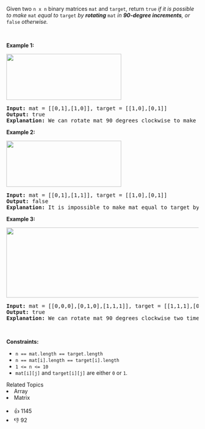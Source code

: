 <p>Given two <code>n x n</code> binary matrices <code>mat</code> and <code>target</code>, return <code>true</code><em> if it is possible to make </em><code>mat</code><em> equal to </em><code>target</code><em> by <strong>rotating</strong> </em><code>mat</code><em> in <strong>90-degree increments</strong>, or </em><code>false</code><em> otherwise.</em></p>

<p>&nbsp;</p> 
<p><strong class="example">Example 1:</strong></p> 
<img alt="" src="https://assets.leetcode.com/uploads/2021/05/20/grid3.png" style="width: 301px; height: 121px;" /> 
<pre>
<strong>Input:</strong> mat = [[0,1],[1,0]], target = [[1,0],[0,1]]
<strong>Output:</strong> true
<strong>Explanation: </strong>We can rotate mat 90 degrees clockwise to make mat equal target.
</pre>

<p><strong class="example">Example 2:</strong></p> 
<img alt="" src="https://assets.leetcode.com/uploads/2021/05/20/grid4.png" style="width: 301px; height: 121px;" /> 
<pre>
<strong>Input:</strong> mat = [[0,1],[1,1]], target = [[1,0],[0,1]]
<strong>Output:</strong> false
<strong>Explanation:</strong> It is impossible to make mat equal to target by rotating mat.
</pre>

<p><strong class="example">Example 3:</strong></p> 
<img alt="" src="https://assets.leetcode.com/uploads/2021/05/26/grid4.png" style="width: 661px; height: 184px;" /> 
<pre>
<strong>Input:</strong> mat = [[0,0,0],[0,1,0],[1,1,1]], target = [[1,1,1],[0,1,0],[0,0,0]]
<strong>Output:</strong> true
<strong>Explanation: </strong>We can rotate mat 90 degrees clockwise two times to make mat equal target.
</pre>

<p>&nbsp;</p> 
<p><strong>Constraints:</strong></p>

<ul> 
 <li><code>n == mat.length == target.length</code></li> 
 <li><code>n == mat[i].length == target[i].length</code></li> 
 <li><code>1 &lt;= n &lt;= 10</code></li> 
 <li><code>mat[i][j]</code> and <code>target[i][j]</code> are either <code>0</code> or <code>1</code>.</li> 
</ul>

<div><div>Related Topics</div><div><li>Array</li><li>Matrix</li></div></div><br><div><li>👍 1145</li><li>👎 92</li></div>